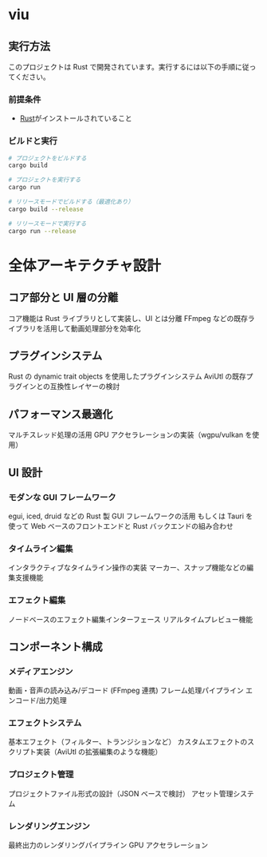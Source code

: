 # viu

## 実行方法

このプロジェクトは Rust で開発されています。実行するには以下の手順に従ってください。

### 前提条件

- [Rust](https://www.rust-lang.org/tools/install)がインストールされていること

### ビルドと実行

```bash
# プロジェクトをビルドする
cargo build

# プロジェクトを実行する
cargo run

# リリースモードでビルドする（最適化あり）
cargo build --release

# リリースモードで実行する
cargo run --release
```

# 全体アーキテクチャ設計

## コア部分と UI 層の分離

コア機能は Rust ライブラリとして実装し、UI とは分離
FFmpeg などの既存ライブラリを活用して動画処理部分を効率化

## プラグインシステム

Rust の dynamic trait objects を使用したプラグインシステム
AviUtl の既存プラグインとの互換性レイヤーの検討

## パフォーマンス最適化

マルチスレッド処理の活用
GPU アクセラレーションの実装（wgpu/vulkan を使用）

## UI 設計

### モダンな GUI フレームワーク

egui, iced, druid などの Rust 製 GUI フレームワークの活用
もしくは Tauri を使って Web ベースのフロントエンドと Rust バックエンドの組み合わせ

### タイムライン編集

インタラクティブなタイムライン操作の実装
マーカー、スナップ機能などの編集支援機能

### エフェクト編集

ノードベースのエフェクト編集インターフェース
リアルタイムプレビュー機能

## コンポーネント構成

### メディアエンジン

動画・音声の読み込み/デコード (FFmpeg 連携)
フレーム処理パイプライン
エンコード/出力処理

### エフェクトシステム

基本エフェクト（フィルター、トランジションなど）
カスタムエフェクトのスクリプト実装（AviUtl の拡張編集のような機能）

### プロジェクト管理

プロジェクトファイル形式の設計（JSON ベースで検討）
アセット管理システム

### レンダリングエンジン

最終出力のレンダリングパイプライン
GPU アクセラレーション
